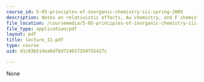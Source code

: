 ```yaml
---
course_id: 5-05-principles-of-inorganic-chemistry-iii-spring-2005
description: Notes on relativistic effects, Au chemistry, and F chemistry.
file_location: /coursemedia/5-05-principles-of-inorganic-chemistry-iii-spring-2005/d1c03b514ea6d76d7246572b0755427c_lecture_11.pdf
file_type: application/pdf
layout: pdf
title: lecture_11.pdf
type: course
uid: d1c03b514ea6d76d7246572b0755427c

---
```

None